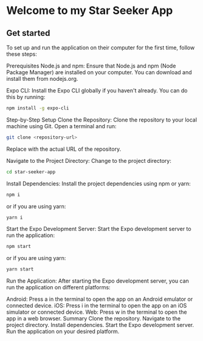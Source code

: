 # Welcome to my Star Seeker App 

## Get started

To set up and run the application on their computer for the first time, follow these steps:

Prerequisites
Node.js and npm: Ensure that Node.js and npm (Node Package Manager) are installed on your computer. You can download and install them from nodejs.org.

Expo CLI: Install the Expo CLI globally if you haven't already. You can do this by running:

```bash
npm install -g expo-cli
```

Step-by-Step Setup
Clone the Repository: Clone the repository to your local machine using Git. Open a terminal and run:

```bash
git clone <repository-url>
```

Replace <repository-url> with the actual URL of the repository.

Navigate to the Project Directory: Change to the project directory:

```bash
cd star-seeker-app
```

Install Dependencies: Install the project dependencies using npm or yarn:

```bash
npm i
```

or if you are using yarn:

```bash
yarn i
```

Start the Expo Development Server: Start the Expo development server to run the application:

```bash
npm start
```

or if you are using yarn:

```bash
yarn start
```

Run the Application: After starting the Expo development server, you can run the application on different platforms:

Android: Press a in the terminal to open the app on an Android emulator or connected device.
iOS: Press i in the terminal to open the app on an iOS simulator or connected device.
Web: Press w in the terminal to open the app in a web browser.
Summary
Clone the repository.
Navigate to the project directory.
Install dependencies.
Start the Expo development server.
Run the application on your desired platform.
